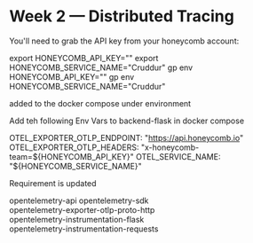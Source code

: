 # Week 2 — Distributed Tracing

You'll need to grab the API key from your honeycomb account:

export HONEYCOMB_API_KEY=""
export HONEYCOMB_SERVICE_NAME="Cruddur"
gp env HONEYCOMB_API_KEY=""
gp env HONEYCOMB_SERVICE_NAME="Cruddur"


added to the docker compose under environment

Add teh following Env Vars to backend-flask in docker compose

OTEL_EXPORTER_OTLP_ENDPOINT: "https://api.honeycomb.io"
OTEL_EXPORTER_OTLP_HEADERS: "x-honeycomb-team=${HONEYCOMB_API_KEY}"
OTEL_SERVICE_NAME: "${HONEYCOMB_SERVICE_NAME}"


Requirement is updated 

opentelemetry-api
opentelemetry-sdk \
opentelemetry-exporter-otlp-proto-http \
opentelemetry-instrumentation-flask \
opentelemetry-instrumentation-requests

